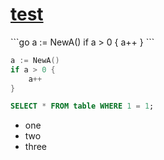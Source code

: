 # [test](google.com)

<div>
```go
a := NewA()
if a > 0 {
    a++
}
```
</div>

```go
a := NewA()
if a > 0 {
    a++
}
```
```sql
SELECT * FROM table WHERE 1 = 1;
```

- one
- two
- three
